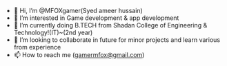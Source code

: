 - 👋 Hi, I’m @MFOXgamer(Syed ameer hussain)
- 👀 I’m interested in Game development & app development 
- 🌱 I’m currently doing B.TECH from Shadan College of Engineering & Technology!(IT)~(2nd year)
- 💞️ I’m looking to collaborate in future for minor projects and learn various from experience
- 📫 How to reach me (gamermfox@gmail.com)

<!---
MFOXgamer/MFOXgamer is a ✨ special ✨ repository because its `README.md` (this file) appears on your GitHub profile.
You can click the Preview link to take a look at your changes.
--->
